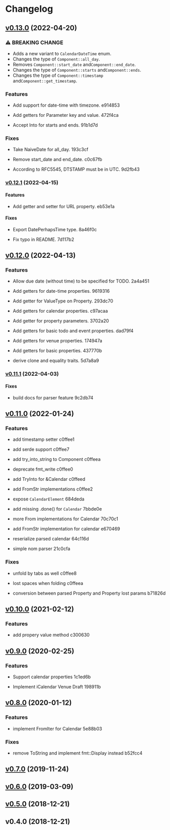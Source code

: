 # Changelog

## [v0.13.0](https://github.com/hoodie/icalendar-rs/compare/v0.12.1...v0.13.0) (2022-04-20)

### ⚠ BREAKING CHANGE

* Adds a new variant to `CalendarDateTime` enum.
* Changes the type of `Component::all_day`.
* Removes `Component::start_date` and`Component::end_date`.
* Changes the type of `Component::starts` and`Component::ends`.
* Changes the type of `Component::timestamp` and`Component::get_timestamp`.


### Features

* Add support for date-time with timezone.
 e914853

* Add getters for Parameter key and value.
 472f4ca

* Accept Into<DatePerhapsTime> for starts and ends.
 91b1d7d


### Fixes

* Take NaiveDate for all_day.
 193c3cf

* Remove start_date and end_date.
 c0c67fb

* According to RFC5545, DTSTAMP must be in UTC.
 9d2fb43


### [v0.12.1](https://github.com/hoodie/icalendar-rs/compare/v0.12.0...v0.12.1) (2022-04-15)


#### Features

* Add getter and setter for URL property.
 eb53e1a


#### Fixes

* Export DatePerhapsTime type.
 8a46f0c

* Fix typo in README.
 7d117b2


## [v0.12.0](https://github.com/hoodie/icalendar-rs/compare/v0.11.1...v0.12.0) (2022-04-13)


### Features

* Allow due date (without time) to be specified for TODO.
 2a4a451

* Add getters for date-time properties.
 9619316

* Add getter for ValueType on Property.
 293dc70

* Add getters for calendar properties.
 c97acaa

* Add getter for property parameters.
 3702a20

* Add getters for basic todo and event properties.
 dad79f4

* Add getters for venue properties.
 174947a

* Add getters for basic properties.
 437770b

* derive clone and equality traits.
 5d7a8a9


### [v0.11.1](https://github.com/hoodie/icalendar-rs/compare/v0.11.0...v0.11.1) (2022-04-03)


#### Fixes

* build docs for parser feature
 9c2db74


## [v0.11.0](https://github.com/hoodie/icalendar-rs/compare/v0.10.0...v0.11.0) (2022-01-24)


### Features

* add timestamp setter
 c0ffee1

* add serde support
 c0ffee7

* add try_into_string to Component
 c0ffeea

* deprecate fmt_write
 c0ffee0

* add TryInto<String> for &Calendar
 c0ffeed

* add FromStr implementations
 c0ffee2

* expose `CalendarElement`
 684deda

* add missing .done() for `Calendar`
 7bbde0e

* more From implementations for Calendar
 70c70c1

* add FromStr implementation for calendar
 e670469

* reserialize parsed calendar
 64c116d

* simple nom parser
 21c0cfa


### Fixes

* unfold by tabs as well
 c0ffee8

* lost spaces when folding
 c0ffeea

* conversion between parsed Property and Property lost params
 b71826d


## [v0.10.0](https://github.com/hoodie/icalendar-rs/compare/v0.9.0...v0.10.0) (2021-02-12)


### Features

* add propery value method
 c300630


## [v0.9.0](https://github.com/hoodie/icalendar-rs/compare/v0.8.0...v0.9.0) (2020-02-25)


### Features

* Support calendar properties
 1c1ed6b

* Implement iCalendar Venue Draft
 198911b


## [v0.8.0](https://github.com/hoodie/icalendar-rs/compare/v0.7.0...v0.8.0) (2020-01-12)


### Features

* implement FromIter for Calendar
 5e88b03


### Fixes

* remove ToString and implement fmt::Display instead
 b52fcc4


## [v0.7.0](https://github.com/hoodie/icalendar-rs/compare/v0.6.0...v0.7.0) (2019-11-24)


## [v0.6.0](https://github.com/hoodie/icalendar-rs/compare/v0.5.0...v0.6.0) (2019-03-09)


## [v0.5.0](https://github.com/hoodie/icalendar-rs/compare/v0.4.0...v0.5.0) (2018-12-21)


## v0.4.0 (2018-12-21)

